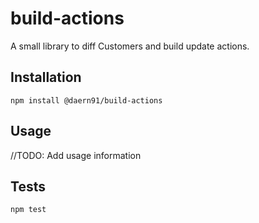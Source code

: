 # build-actions

A small library to diff Customers and build update actions.

## Installation

`npm install @daern91/build-actions`

## Usage

//TODO: Add usage information

## Tests

`npm test`
